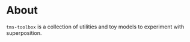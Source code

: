 # About

`tms-toolbox` is a collection of utilities and toy models to experiment with superposition.
